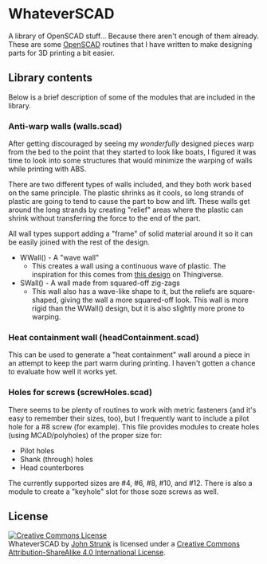 WhateverSCAD
============

A library of OpenSCAD stuff... Because there aren't enough of them already.
These are some [OpenSCAD](http://www.openscad.org/) routines that I have written to make designing parts for 3D printing a bit easier.

## Library contents
Below is a brief description of some of the modules that are included in the library.

### Anti-warp walls (walls.scad)
After getting discouraged by seeing my _wonderfully_ designed pieces warp from the bed to the point that they started to look like boats, I figured it was time to look into some structures that would minimize the warping of walls while printing with ABS.

There are two different types of walls included, and they both work based on the same principle. The plastic shrinks as it cools, so long strands of plastic are going to tend to cause the part to bow and lift. These walls get around the long strands by creating "relief" areas where the plastic can shrink without transferring the force to the end of the part.

All wall types support adding a "frame" of solid material around it so it can be easily joined with the rest of the design.

* WWall() - A "wave wall"
  * This creates a wall using a continuous wave of plastic. The inspiration for this comes from [this design](http://www.thingiverse.com/thing:168352) on Thingiverse.
* SWall() - A wall made from squared-off zig-zags
  * This wall also has a wave-like shape to it, but the reliefs are square-shaped, giving the wall a more squared-off look. This wall is more rigid than the WWall() design, but it is also slightly more prone to warping.

### Heat containment wall (headContainment.scad)
This can be used to generate a "heat containment" wall around a piece in an attempt to keep the part warm during printing. I haven't gotten a chance to evaluate how well it works yet.

### Holes for screws (screwHoles.scad)
There seems to be plenty of routines to work with metric fasteners (and it's easy to remember their sizes, too), but I frequently want to include a pilot hole for a #8 screw (for example). This file provides modules to create holes (using MCAD/polyholes) of the proper size for:
* Pilot holes
* Shank (through) holes
* Head counterbores

The currently supported sizes are #4, #6, #8, #10, and #12. There is also a module to create a "keyhole" slot for those soze screws as well.

## License
<a rel="license" href="http://creativecommons.org/licenses/by-sa/4.0/"><img alt="Creative Commons License" style="border-width:0" src="https://i.creativecommons.org/l/by-sa/4.0/88x31.png" /></a><br /><span xmlns:dct="http://purl.org/dc/terms/" property="dct:title">WhateverSCAD</span> by <a xmlns:cc="http://creativecommons.org/ns#" href="https://github.com/Whatever4783/WhateverSCAD" property="cc:attributionName" rel="cc:attributionURL">John Strunk</a> is licensed under a <a rel="license" href="http://creativecommons.org/licenses/by-sa/4.0/">Creative Commons Attribution-ShareAlike 4.0 International License</a>.
